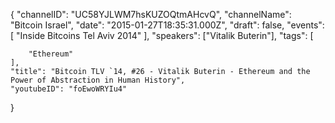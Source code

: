 {
    "channelID": "UC58YJLWM7hsKUZOQtmAHcvQ",
    "channelName": "Bitcoin Israel",
    "date": "2015-01-27T18:35:31.000Z",
    "draft": false,
    "events": [
        "Inside Bitcoins Tel Aviv 2014"
    ],
    "speakers": ["Vitalik Buterin"],
    "tags": [

        "Ethereum"
    ],
    "title": "Bitcoin TLV `14, #26 - Vitalik Buterin - Ethereum and the Power of Abstraction in Human History",
    "youtubeID": "foEwoWRYIu4"
}
